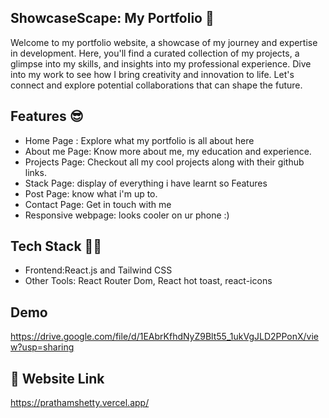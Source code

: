 
## ShowcaseScape: My Portfolio 🙌


Welcome to my portfolio website, a showcase of my journey and expertise in development. Here, you'll find a curated collection of my projects, a glimpse into my skills, and insights into my professional experience. Dive into my work to see how I bring creativity and innovation to life. Let's connect and explore potential collaborations that can shape the future.


## Features 😎


- Home Page : Explore what my portfolio is all about here
- About me Page: Know more about me, my education and experience.
- Projects Page: Checkout all my cool projects along with their github links.
- Stack Page: display of everything i have learnt so Features
- Post Page: know what i'm up to.
- Contact Page: Get in touch with me
- Responsive webpage: looks cooler on ur phone :)





## Tech Stack 🧑‍💻
- Frontend:React.js and Tailwind CSS
- Other Tools: React Router Dom, React hot toast, react-icons
## Demo

https://drive.google.com/file/d/1EAbrKfhdNyZ9Blt55_1ukVgJLD2PPonX/view?usp=sharing



## 🔗 Website Link

https://prathamshetty.vercel.app/








 
 
